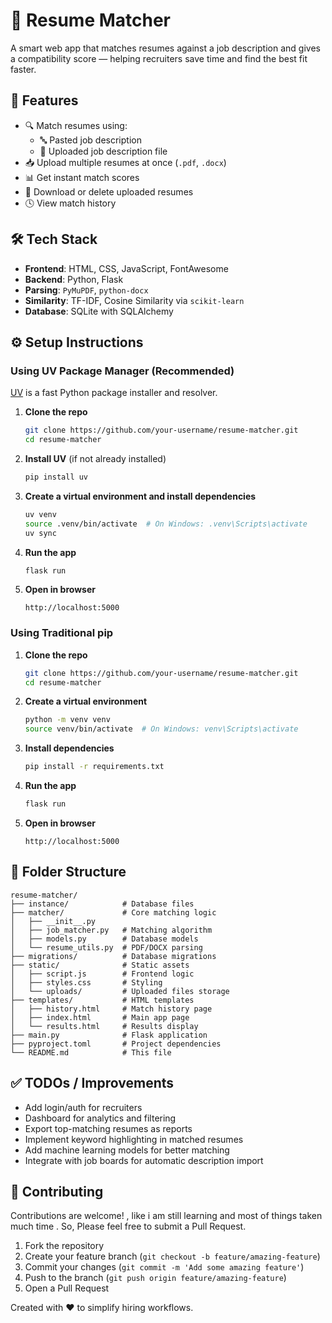 # 💼 Resume Matcher

A smart web app that matches resumes against a job description and gives a compatibility score — helping recruiters save time and find the best fit faster.

## 🚀 Features

- 🔍 Match resumes using:
  - 🔤 Pasted job description
  - 📄 Uploaded job description file
- 📥 Upload multiple resumes at once (`.pdf`, `.docx`)
- 📊 Get instant match scores
- 📂 Download or delete uploaded resumes
- 🕓 View match history

## 🛠️ Tech Stack

- **Frontend**: HTML, CSS, JavaScript, FontAwesome
- **Backend**: Python, Flask
- **Parsing**: `PyMuPDF`, `python-docx`
- **Similarity**: TF-IDF, Cosine Similarity via `scikit-learn`
- **Database**: SQLite with SQLAlchemy

## ⚙️ Setup Instructions

### Using UV Package Manager (Recommended)
[UV](https://github.com/astral-sh/uv) is a fast Python package installer and resolver.

1. **Clone the repo**
   ```bash
   git clone https://github.com/your-username/resume-matcher.git
   cd resume-matcher
   ```

2. **Install UV** (if not already installed)
   ```bash
   pip install uv
   ```

3. **Create a virtual environment and install dependencies**
   ```bash
   uv venv
   source .venv/bin/activate  # On Windows: .venv\Scripts\activate
   uv sync
   ```

4. **Run the app**
   ```bash
   flask run
   ```

5. **Open in browser**
   ```
   http://localhost:5000
   ```

### Using Traditional pip

1. **Clone the repo**
   ```bash
   git clone https://github.com/your-username/resume-matcher.git
   cd resume-matcher
   ```

2. **Create a virtual environment**
   ```bash
   python -m venv venv
   source venv/bin/activate  # On Windows: venv\Scripts\activate
   ```

3. **Install dependencies**
   ```bash
   pip install -r requirements.txt
   ```

4. **Run the app**
   ```bash
   flask run
   ```

5. **Open in browser**
   ```
   http://localhost:5000
   ```

## 📂 Folder Structure

```
resume-matcher/
├── instance/            # Database files
├── matcher/             # Core matching logic
│   ├── __init__.py
│   ├── job_matcher.py   # Matching algorithm
│   ├── models.py        # Database models
│   └── resume_utils.py  # PDF/DOCX parsing
├── migrations/          # Database migrations
├── static/              # Static assets
│   ├── script.js        # Frontend logic
│   ├── styles.css       # Styling
│   └── uploads/         # Uploaded files storage
├── templates/           # HTML templates
│   ├── history.html     # Match history page
│   ├── index.html       # Main app page
│   └── results.html     # Results display
├── main.py              # Flask application
├── pyproject.toml       # Project dependencies
└── README.md            # This file
```

## ✅ TODOs / Improvements

- Add login/auth for recruiters
- Dashboard for analytics and filtering
- Export top-matching resumes as reports
- Implement keyword highlighting in matched resumes
- Add machine learning models for better matching
- Integrate with job boards for automatic description import

## 🤝 Contributing

Contributions are welcome! , like  i am still learning  and most of things 
taken much time . 
So,  Please feel free to submit a Pull Request.

1. Fork the repository
2. Create your feature branch (`git checkout -b feature/amazing-feature`)
3. Commit your changes (`git commit -m 'Add some amazing feature'`)
4. Push to the branch (`git push origin feature/amazing-feature`)
5. Open a Pull Request



Created with ❤️ to simplify hiring workflows.
